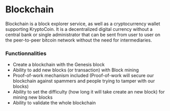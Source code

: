 # Blockchain

Blockchain is a block explorer service, as well as a cryptocurrency wallet supporting KryptoCoin. It is a decentralized digital currency without a central bank or single administrator that can be sent from user to user on the peer-to-peer bitcoin network without the need for intermediaries.

### Functionnalities
 - Create a blockchain with the Genesis block
 - Ability to add new blocks (or transaction) with Block mining
 - Proof-of-work mechanism included (Proof-of-work will secure our blockchain against spammers and people trying to tamper with our blocks)
 - Ability to set the difficulty (how long it will take create an new block) for mining new blocks
 - Ability to validate the whole blockchain
